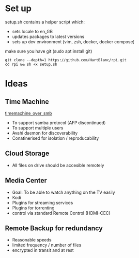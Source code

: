 # Set up

setup.sh contains a helper script which:
* sets locale to en_GB
* updates packages to latest versions
* sets up dev environment (vim, zsh, docker, docker compose)

make sure you have git (sudo apt install git)
```
git clone --depth=1 https://github.com/HartBlanc/rpi.git
cd rpi && sh +x setup.sh
```

# Ideas

## Time Machine
[timemachine_over_smb](./timemachine_over_smb)

* To support samba protocol (AFP discontinued)
* To support multiple users
* Avahi daemon for discoverability
* Conatinerised for isolation / reproducability

## Cloud Storage
* All files on drive should be accesible remotely

## Media Center
* Goal: To be able to watch anything on the TV easily
* Kodi
* Plugins for streaming services
* Plugins for torrenting
* control via standard Remote Control (HDMI-CEC)

## Remote Backup for redundancy
* Reasonable speeds
* limited frequency / number of files
* encrypted in transit and at rest
